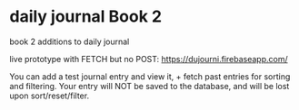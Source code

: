 # daily journal Book 2
 book 2 additions to daily journal

live prototype with FETCH but no POST: https://dujourni.firebaseapp.com/

You can add a test journal entry and view it, + fetch past entries for sorting and filtering.  Your entry will NOT be saved to the database, and will be lost upon sort/reset/filter.
